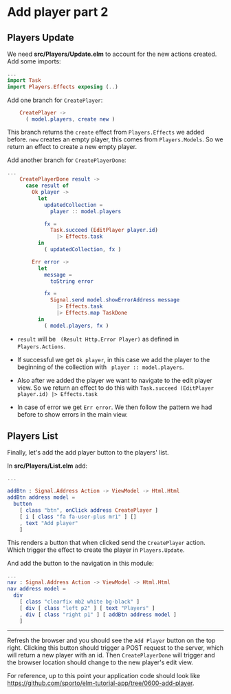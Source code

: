# Add player part 2

## Players Update

We need __src/Players/Update.elm__ to account for the new actions created. Add some imports:

```elm
...
import Task
import Players.Effects exposing (..)
```

Add one branch for `CreatePlayer`:

```elm
    CreatePlayer ->
      ( model.players, create new )
```

This branch returns the `create` effect from `Players.Effects` we added before. `new` creates an empty player, this comes from `Players.Models`. So we return an effect to create a new empty player.

Add another branch for `CreatePlayerDone`:

```elm
...
    CreatePlayerDone result ->
      case result of
        Ok player ->
          let
            updatedCollection =
              player :: model.players

            fx =
              Task.succeed (EditPlayer player.id)
                |> Effects.task
          in
            ( updatedCollection, fx )

        Err error ->
          let
            message =
              toString error

            fx =
              Signal.send model.showErrorAddress message
                |> Effects.task
                |> Effects.map TaskDone
          in
            ( model.players, fx )
```

- `result` will be ` (Result Http.Error Player)` as defined in `Players.Actions`.

- If successful we get `Ok player`, in this case we add the player to the beginning of the collection with ` player :: model.players`.

- Also after we added the player we want to navigate to the edit player view. So we return an effect to do this with `Task.succeed (EditPlayer player.id) |> Effects.task`

- In case of error we get `Err error`. We then follow the pattern we had before to show errors in the main view.

## Players List

Finally, let's add the add player button to the players' list.

In __src/Players/List.elm__ add:

```elm
...

addBtn : Signal.Address Action -> ViewModel -> Html.Html
addBtn address model =
  button
    [ class "btn", onClick address CreatePlayer ]
    [ i [ class "fa fa-user-plus mr1" ] []
    , text "Add player"
    ]
 ```

This renders a button that when clicked send the `CreatePlayer` action. Which trigger the effect to create the player in `Players.Update`.

And add the button to the navigation in this module:

```elm
...
nav : Signal.Address Action -> ViewModel -> Html.Html
nav address model =
  div
    [ class "clearfix mb2 white bg-black" ]
    [ div [ class "left p2" ] [ text "Players" ]
    , div [ class "right p1" ] [ addBtn address model ]
    ]
```

---

Refresh the browser and you should see the `Add Player` button on the top right. Clicking this button should trigger a POST request to the server, which will return a new player with an id. Then `CreatePlayerDone` will trigger and the browser location should change to the new player's edit view.

For reference, up to this point your application code should look like <https://github.com/sporto/elm-tutorial-app/tree/0600-add-player>.
